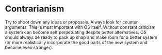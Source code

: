 # Contrarianism

Try to shoot down any ideas or proposals. Always look for counter arguments. This is most important with OS itself. Without constant criticism a system can become self perpetuating despite better alternatives. OS should always be ready to pack up shop and make room for a better system (or more realistically incorporate the good parts of the new system and become even stronger).
